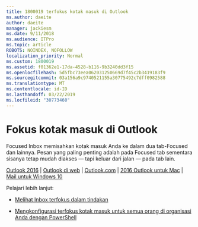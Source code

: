 ```yaml
---
title: 1800019 terfokus kotak masuk di Outlook
ms.author: daeite
author: daeite
manager: jackiesm
ms.date: 9/11/2018
ms.audience: ITPro
ms.topic: article
ROBOTS: NOINDEX, NOFOLLOW
localization_priority: Normal
ms.custom: 1800019
ms.assetid: f01362e1-17da-4528-b116-9b3240dd3f15
ms.openlocfilehash: 5d5fbc73eea062031250669d7f45c2b3419183f9
ms.sourcegitcommit: 03a156a9c9740521155a30775492c7dff0982588
ms.translationtype: MT
ms.contentlocale: id-ID
ms.lasthandoff: 03/22/2019
ms.locfileid: "30773460"
---
```

# <a name="focused-inbox-in-outlook"></a>Fokus kotak masuk di Outlook

Focused Inbox memisahkan kotak masuk Anda ke dalam dua tab-Focused dan lainnya. Pesan yang paling penting adalah pada Focused tab sementara sisanya tetap mudah diakses — tapi keluar dari jalan — pada tab lain.
  
[Outlook 2016](https://go.microsoft.com/fwlink/p/?linkid=2002112&amp;clcid=0x409) | [Outlook di web](https://go.microsoft.com/fwlink/p/?linkid=2002113&amp;clcid=0x409) | [Outlook.com](https://go.microsoft.com/fwlink/p/?linkid=2002012&amp;clcid=0x409) | [2016 Outlook untuk Mac](https://go.microsoft.com/fwlink/p/?linkid=2002013&amp;clcid=0x409) | [Mail untuk Windows 10](https://go.microsoft.com/fwlink/p/?linkid=2001919&amp;clcid=0x409)
  
Pelajari lebih lanjut:
  
- [Melihat Inbox terfokus dalam tindakan](https://go.microsoft.com/fwlink/p/?linkid=2002212&amp;clcid=0x409)
    
- [Mengkonfigurasi terfokus kotak masuk untuk semua orang di organisasi Anda dengan PowerShell](https://go.microsoft.com/fwlink/p/?linkid=2002308&amp;clcid=0x409)
    

